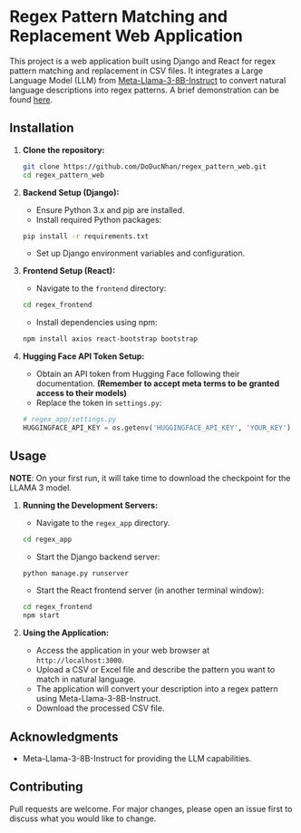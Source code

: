 # Regex Pattern Matching and Replacement Web Application

This project is a web application built using Django and React for regex pattern matching and replacement in CSV files. It integrates a Large Language Model (LLM) from [Meta-Llama-3-8B-Instruct](https://huggingface.co/meta-llama/Meta-Llama-3-8B-Instruct) to convert natural language descriptions into regex patterns. A brief demonstration can be found [here](https://drive.google.com/file/d/1ywDRVDhIErjTG_BLwSeFe11rq8na32fp/view?usp=sharing).

## Installation

1. **Clone the repository:**

   ```bash
   git clone https://github.com/DoDucNhan/regex_pattern_web.git
   cd regex_pattern_web
   ```

2. **Backend Setup (Django):**

   - Ensure Python 3.x and pip are installed.
   - Install required Python packages:

    ```bash
    pip install -r requirements.txt
    ```

   - Set up Django environment variables and configuration.

3. **Frontend Setup (React):**

   - Navigate to the `frontend` directory:

    ```bash
    cd regex_frontend
    ```

   - Install dependencies using npm:

    ```bash
    npm install axios react-bootstrap bootstrap
    ```

4. **Hugging Face API Token Setup:**

   - Obtain an API token from Hugging Face following their documentation. **(Remember to accept meta terms to be granted access to their models)**
   - Replace the token in `settings.py`:

    ```python
    # regex_app/settings.py
    HUGGINGFACE_API_KEY = os.getenv('HUGGINGFACE_API_KEY', 'YOUR_KEY')
    ```

## Usage

**NOTE**: On your first run, it will take time to download the checkpoint for the LLAMA 3 model.

1. **Running the Development Servers:**

   - Navigate to the `regex_app` directory.

    ```bash
    cd regex_app
    ```

   - Start the Django backend server:

    ```bash
    python manage.py runserver
    ```

   - Start the React frontend server (in another terminal window):

    ```bash
    cd regex_frontend
    npm start
    ```

2. **Using the Application:**

   - Access the application in your web browser at `http://localhost:3000`.
   - Upload a CSV or Excel file and describe the pattern you want to match in natural language.
   - The application will convert your description into a regex pattern using Meta-Llama-3-8B-Instruct.
   - Download the processed CSV file.

## Acknowledgments

- Meta-Llama-3-8B-Instruct for providing the LLM capabilities.

## Contributing

Pull requests are welcome. For major changes, please open an issue first to discuss what you would like to change.
